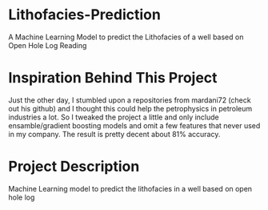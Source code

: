 # Lithofacies-Prediction
A Machine Learning Model to predict the Lithofacies of a well based on Open Hole Log Reading
# Inspiration Behind This Project
Just the other day, I stumbled upon a repositories from mardani72 (check out his github) and I thought this could help the petrophysics in petroleum industries a lot. So I tweaked the project a little and only include ensamble/gradient boosting models and omit a few features that never used in my company. The result is pretty decent about 81% accuracy.
# Project Description
Machine Learning model to predict the lithofacies in a well based on open hole log
